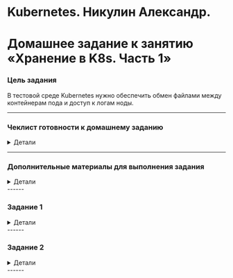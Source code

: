 # Kubernetes. Никулин Александр.
# Домашнее задание к занятию «Хранение в K8s. Часть 1»

### Цель задания

В тестовой среде Kubernetes нужно обеспечить обмен файлами между контейнерам пода и доступ к логам ноды.

------

### Чеклист готовности к домашнему заданию
<details>
  <summary>Детали</summary>

  1. Установленное K8s-решение (например, MicroK8S).
  2. Установленный локальный kubectl.
  3. Редактор YAML-файлов с подключенным GitHub-репозиторием.

  > Все работы проводятся на \
  > ![alt text](images/image100.png)
</details>

------

### Дополнительные материалы для выполнения задания
<details>
  <summary>Детали</summary>

  1. [Инструкция по установке MicroK8S](https://microk8s.io/docs/getting-started).
  2. [Описание Volumes](https://kubernetes.io/docs/concepts/storage/volumes/).
  3. [Описание Multitool](https://github.com/wbitt/Network-MultiTool).
</details>
------

### Задание 1 
<details>
  <summary>Детали</summary>

  **Что нужно сделать**

  Создать Deployment приложения, состоящего из двух контейнеров и обменивающихся данными.

  1. Создать Deployment приложения, состоящего из контейнеров busybox и multitool.
      > [text](src/logs.deployment.yaml) \
      > ![alt text](images/image99.png) \
      > ![alt text](images/image98.png)
  2. Сделать так, чтобы busybox писал каждые пять секунд в некий файл в общей директории.
  3. Обеспечить возможность чтения файла контейнером multitool.
  4. Продемонстрировать, что multitool может читать файл, который периодоически обновляется.
      > ![alt text](images/image97.png) \
      > ![alt text](images/image96.png) \
      > ![alt text](images/image95.png)
  5. Предоставить манифесты Deployment в решении, а также скриншоты или вывод команды из п. 4.
      > Ход решения представлен выше
</details>
------

### Задание 2
<details>
  <summary>Детали</summary>

  **Что нужно сделать**

  Создать DaemonSet приложения, которое может прочитать логи ноды.

  1. Создать DaemonSet приложения, состоящего из multitool.
      > [text](src/logs.daemonset.yaml) \
      > ![alt text](images/image94.png) \
      > ![alt text](images/image93.png)
  2. Обеспечить возможность чтения файла `/var/log/syslog` кластера MicroK8S.
  3. Продемонстрировать возможность чтения файла изнутри пода.
      > ![alt text](images/image92.png)
  4. Предоставить манифесты Deployment, а также скриншоты или вывод команды из п. 2.
      > Ход решения представлен выше
</details>
------
